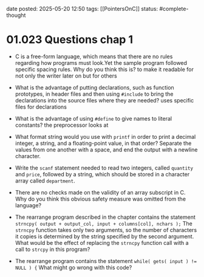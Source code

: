 date posted: 2025-05-20 12:50
tags: [[PointersOnC]]
status: #complete-thought
# 01.023 Questions chap 1

- C is a free-form language, which means that there are no rules regarding how programs must look.Yet the sample program followed specific spacing rules. Why do you think this is?
to make it readable for not only the writer later on but for others 

- What is the advantage of putting declarations, such as function prototypes, in header files and then using `#include` to bring the declarations into the source files where they are needed?
uses specific files for declarations 

- What is the advantage of using `#define` to give names to literal constants?
the preprocessor looks at

- What format string would you use with `printf` in order to print a decimal integer, a string, and a floating-point value, in that order? Separate the values from one another with a space, and end the output with a newline character.

- Write the `scanf` statement needed to read two integers, called `quantity` and `price`, followed by a string, which should be stored in a character array called `department`.

- There are no checks made on the validity of an array subscript in C. Why do you think this obvious safety measure was omitted from the language?

- The rearrange program described in the chapter contains the statement `strncpy( output + output_col, input + columns[col], nchars );` The `strncpy` function takes only two arguments, so the number of characters it copies is determined by the string specified by the second argument. What would be the effect of replacing the `strncpy` function call with a call to `strcpy` in this program?

- The rearrange program contains the statement `while( gets( input ) != NULL ) {` What might go wrong with this code?
